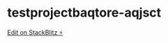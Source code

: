 # testprojectbaqtore-aqjsct

[Edit on StackBlitz ⚡️](https://stackblitz.com/edit/testprojectbaqtore-aqjsct)
